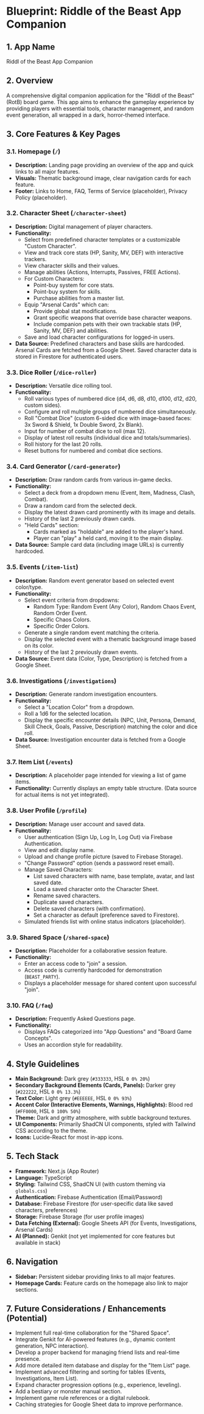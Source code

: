 
# Blueprint: Riddle of the Beast App Companion

## 1. App Name
Riddl of the Beast App Companion

## 2. Overview
A comprehensive digital companion application for the "Riddl of the Beast" (RotB) board game. This app aims to enhance the gameplay experience by providing players with essential tools, character management, and random event generation, all wrapped in a dark, horror-themed interface.

## 3. Core Features & Key Pages

### 3.1. Homepage (`/`)
- **Description:** Landing page providing an overview of the app and quick links to all major features.
- **Visuals:** Thematic background image, clear navigation cards for each feature.
- **Footer:** Links to Home, FAQ, Terms of Service (placeholder), Privacy Policy (placeholder).

### 3.2. Character Sheet (`/character-sheet`)
- **Description:** Digital management of player characters.
- **Functionality:**
    - Select from predefined character templates or a customizable "Custom Character".
    - View and track core stats (HP, Sanity, MV, DEF) with interactive trackers.
    - View character skills and their values.
    - Manage abilities (Actions, Interrupts, Passives, FREE Actions).
    - For Custom Characters:
        - Point-buy system for core stats.
        - Point-buy system for skills.
        - Purchase abilities from a master list.
    - Equip "Arsenal Cards" which can:
        - Provide global stat modifications.
        - Grant specific weapons that override base character weapons.
        - Include companion pets with their own trackable stats (HP, Sanity, MV, DEF) and abilities.
    - Save and load character configurations for logged-in users.
- **Data Source:** Predefined characters and base skills are hardcoded. Arsenal Cards are fetched from a Google Sheet. Saved character data is stored in Firestore for authenticated users.

### 3.3. Dice Roller (`/dice-roller`)
- **Description:** Versatile dice rolling tool.
- **Functionality:**
    - Roll various types of numbered dice (d4, d6, d8, d10, d100, d12, d20, custom sides).
    - Configure and roll multiple groups of numbered dice simultaneously.
    - Roll "Combat Dice" (custom 6-sided dice with image-based faces: 3x Sword & Shield, 1x Double Sword, 2x Blank).
    - Input for number of combat dice to roll (max 12).
    - Display of latest roll results (individual dice and totals/summaries).
    - Roll history for the last 20 rolls.
    - Reset buttons for numbered and combat dice sections.

### 3.4. Card Generator (`/card-generator`)
- **Description:** Draw random cards from various in-game decks.
- **Functionality:**
    - Select a deck from a dropdown menu (Event, Item, Madness, Clash, Combat).
    - Draw a random card from the selected deck.
    - Display the latest drawn card prominently with its image and details.
    - History of the last 2 previously drawn cards.
    - "Held Cards" section:
        - Cards marked as "holdable" are added to the player's hand.
        - Player can "play" a held card, moving it to the main display.
- **Data Source:** Sample card data (including image URLs) is currently hardcoded.

### 3.5. Events (`/item-list`)
- **Description:** Random event generator based on selected event color/type.
- **Functionality:**
    - Select event criteria from dropdowns:
        - Random Type: Random Event (Any Color), Random Chaos Event, Random Order Event.
        - Specific Chaos Colors.
        - Specific Order Colors.
    - Generate a single random event matching the criteria.
    - Display the selected event with a thematic background image based on its color.
    - History of the last 2 previously drawn events.
- **Data Source:** Event data (Color, Type, Description) is fetched from a Google Sheet.

### 3.6. Investigations (`/investigations`)
- **Description:** Generate random investigation encounters.
- **Functionality:**
    - Select a "Location Color" from a dropdown.
    - Roll a 1d6 for the selected location.
    - Display the specific encounter details (NPC, Unit, Persona, Demand, Skill Check, Goals, Passive, Description) matching the color and dice roll.
- **Data Source:** Investigation encounter data is fetched from a Google Sheet.

### 3.7. Item List (`/events`)
- **Description:** A placeholder page intended for viewing a list of game items.
- **Functionality:** Currently displays an empty table structure. (Data source for actual items is not yet integrated).

### 3.8. User Profile (`/profile`)
- **Description:** Manage user account and saved data.
- **Functionality:**
    - User authentication (Sign Up, Log In, Log Out) via Firebase Authentication.
    - View and edit display name.
    - Upload and change profile picture (saved to Firebase Storage).
    - "Change Password" option (sends a password reset email).
    - Manage Saved Characters:
        - List saved characters with name, base template, avatar, and last saved date.
        - Load a saved character onto the Character Sheet.
        - Rename saved characters.
        - Duplicate saved characters.
        - Delete saved characters (with confirmation).
        - Set a character as default (preference saved to Firestore).
    - Simulated friends list with online status indicators (placeholder).

### 3.9. Shared Space (`/shared-space`)
- **Description:** Placeholder for a collaborative session feature.
- **Functionality:**
    - Enter an access code to "join" a session.
    - Access code is currently hardcoded for demonstration (`BEAST_PARTY`).
    - Displays a placeholder message for shared content upon successful "join".

### 3.10. FAQ (`/faq`)
- **Description:** Frequently Asked Questions page.
- **Functionality:**
    - Displays FAQs categorized into "App Questions" and "Board Game Concepts".
    - Uses an accordion style for readability.

## 4. Style Guidelines
- **Main Background:** Dark grey (`#333333`, HSL `0 0% 20%`)
- **Secondary Background Elements (Cards, Panels):** Darker grey (`#222222`, HSL `0 0% 13.3%`)
- **Text Color:** Light grey (`#EEEEEE`, HSL `0 0% 93%`)
- **Accent Color (Interactive Elements, Warnings, Highlights):** Blood red (`#FF0000`, HSL `0 100% 50%`)
- **Theme:** Dark and gritty atmosphere, with subtle background textures.
- **UI Components:** Primarily ShadCN UI components, styled with Tailwind CSS according to the theme.
- **Icons:** Lucide-React for most in-app icons.

## 5. Tech Stack
- **Framework:** Next.js (App Router)
- **Language:** TypeScript
- **Styling:** Tailwind CSS, ShadCN UI (with custom theming via `globals.css`)
- **Authentication:** Firebase Authentication (Email/Password)
- **Database:** Firebase Firestore (for user-specific data like saved characters, preferences)
- **Storage:** Firebase Storage (for user profile images)
- **Data Fetching (External):** Google Sheets API (for Events, Investigations, Arsenal Cards)
- **AI (Planned):** Genkit (not yet implemented for core features but available in stack)

## 6. Navigation
- **Sidebar:** Persistent sidebar providing links to all major features.
- **Homepage Cards:** Feature cards on the homepage also link to major sections.

## 7. Future Considerations / Enhancements (Potential)
- Implement full real-time collaboration for the "Shared Space".
- Integrate Genkit for AI-powered features (e.g., dynamic content generation, NPC interaction).
- Develop a proper backend for managing friend lists and real-time presence.
- Add more detailed item database and display for the "Item List" page.
- Implement advanced filtering and sorting for tables (Events, Investigations, Item List).
- Expand character progression options (e.g., experience, leveling).
- Add a bestiary or monster manual section.
- Implement game rule references or a digital rulebook.
- Caching strategies for Google Sheet data to improve performance.
```